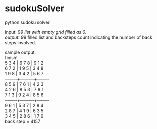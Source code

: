 # sudokuSolver
python sudoku solver.  

input: 9*9 list with empty grid filled as 0.  
output: 9*9 filled list and backsteps count indicating the number of back steps involved.  

sample output:  
finish!  
5 3 4 | 6 7 8 | 9 1 2  
6 7 2 | 1 9 5 | 3 4 8  
1 9 8 | 3 4 2 | 5 6 7  
------+-------+------  
8 5 9 | 7 6 1 | 4 2 3   
4 2 6 | 8 5 3 | 7 9 1  
7 1 3 | 9 2 4 | 8 5 6  
------+-------+------  
9 6 1 | 5 3 7 | 2 8 4  
2 8 7 | 4 1 9 | 6 3 5  
3 4 5 | 2 8 6 | 1 7 9  
back step = 4157  

